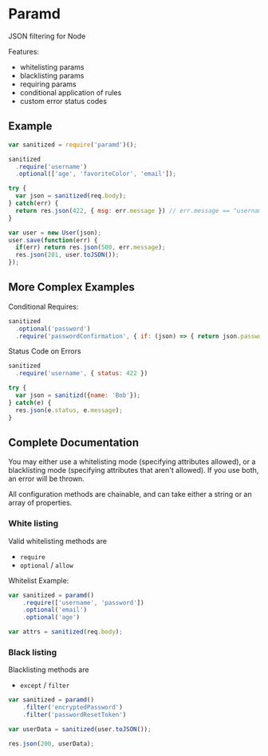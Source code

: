 # Paramd

JSON filtering for Node

Features:

- whitelisting params
- blacklisting params
- requiring params
- conditional application of rules
- custom error status codes

## Example

```js
var sanitized = require('paramd')();

sanitized
  .require('username')
  .optional(['age', 'favoriteColor', 'email']);

try {
  var json = sanitized(req.body);
} catch(err) {
  return res.json(422, { msg: err.message }) // err.message == "username is missing"
}

var user = new User(json);
user.save(function(err) {
  if(err) return res.json(500, err.message);
  res.json(201, user.toJSON());
});
```

## More Complex Examples


Conditional Requires:

```js
sanitized
  .optional('password')
  .require('passwordConfirmation', { if: (json) => { return json.password !== undefined } }) // using ES6 syntax
```

Status Code on Errors

```js
sanitized
  .require('username', { status: 422 })

try {
  var json = sanitizd({name: 'Bob'});
} catch(e) {
  res.json(e.status, e.message);
}
```

## Complete Documentation

You may either use a whitelisting mode (specifying attributes allowed), or a blacklisting mode (specifying attributes that aren't allowed).
If you use both, an error will be thrown.

All configuration methods are chainable, and can take either a string or an array of properties.

### White listing

Valid whitelisting methods are

- `require`
- `optional` / `allow`

Whitelist Example:

```js
var sanitized = paramd()
    .require(['username', 'password'])
    .optional('email')
    .optional('age')

var attrs = sanitized(req.body);
```

### Black listing

Blacklisting methods are

- `except` / `filter`

```js
var sanitized = paramd()
    .filter('encryptedPassword')
    .filter('passwordResetToken')

var userData = sanitized(user.toJSON());

res.json(200, userData);
```

